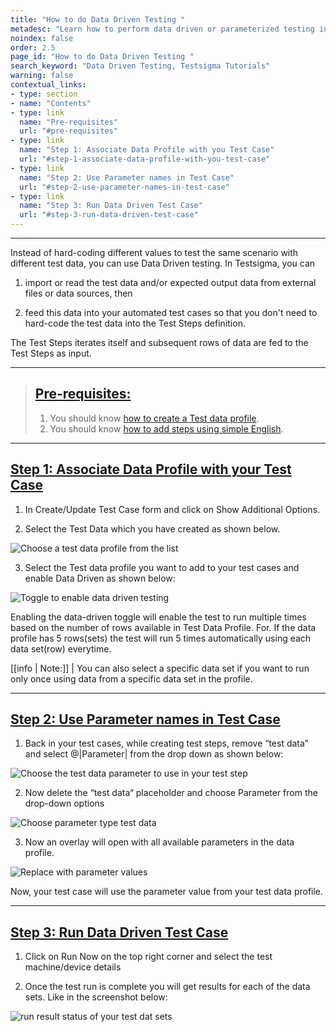 ```yaml
---
title: "How to do Data Driven Testing "
metadesc: "Learn how to perform data driven or parameterized testing in Testsigma"
noindex: false
order: 2.5
page_id: "How to do Data Driven Testing "
search_keyword: "Data Driven Testing, Testsigma Tutorials"
warning: false
contextual_links:
- type: section
- name: "Contents"
- type: link
  name: "Pre-requisites"
  url: "#pre-requisites"
- type: link
  name: "Step 1: Associate Data Profile with you Test Case"
  url: "#step-1-associate-data-profile-with-you-test-case"
- type: link
  name: "Step 2: Use Parameter names in Test Case"
  url: "#step-2-use-parameter-names-in-test-case"
- type: link
  name: "Step 3: Run Data Driven Test Case"
  url: "#step-3-run-data-driven-test-case"
---
```


---

Instead of hard-coding different values to test the same scenario with different test data, you can use Data Driven testing. In Testsigma, you can

1. import or read the test data and/or expected output data from external files or data sources, then

2. feed this data into your automated test cases so that you don't need to hard-code the test data into the Test Steps definition.

The Test Steps iterates itself and subsequent rows of data are fed to the Test Steps as input.

---

> ## [Pre-requisites:](#pre-requisites)
> 1. You should know [how to create a Test data profile](https://testsigma.com/docs/test-data/create-data-profiles/).
> 2. You should know [how to add steps using simple English](https://testsigma.com/docs/test-cases/step-types/natural-language/).

---

## [Step 1: Associate Data Profile with your Test Case](#step-1-associate-data-profile-with-you-test-case)

1. In Create/Update Test Case form and click on Show Additional Options.

2. Select the Test Data which you have created as shown below.

![Choose a test data profile from the list](https://s3.amazonaws.com/static-docs.testsigma.com/new_images/test-cases/data-driven-testing/choose-test-dataprofile.png)

3. Select the Test data profile you want to add to your test cases and enable Data Driven as shown below:

![Toggle to enable data driven testing](https://s3.amazonaws.com/static-docs.testsigma.com/new_images/test-cases/data-driven-testing/enable-data-driven-testing.png)

Enabling the data-driven toggle will enable the test to run multiple times based on the number of rows available in Test Data Profile. For. If the data profile has 5 rows(sets) the test will run 5 times automatically using each data set(row) everytime.

[[info | Note:]]
| You can also select a specific data set if you want to run only once using data from a specific data set in the profile.

---

## [Step 2: Use Parameter names in Test Case](#step-2-use-parameter-names-in-test-case)

1. Back in your test cases, while creating test steps, remove “test data”  and  select @|Parameter| from the drop down as shown below:

![Choose the test data parameter to use in your test step](https://docs.testsigma.com/images/tutorials/data-driven-testing/choose-test-data-type.png)

2. Now delete the “test data“ placeholder and choose Parameter from the drop-down options

![Choose parameter type test data](https://docs.testsigma.com/images/tutorials/data-driven-testing/choose-test-data-type-parameter-test-data-type.png)

3.  Now an overlay will open with all available parameters in the data profile.

![Replace with parameter values](https://docs.testsigma.com/images/tutorials/data-driven-testing/add-parameter-test-data-values.gif)

Now, your test case will use the parameter value from your test data profile.

---

## [Step 3: Run Data Driven Test Case](#step-3-run-data-driven-test-case)

1. Click on Run Now on the top right corner and select the test machine/device details

2. Once the test run is complete you will get results for each of the data sets. Like in the screenshot below:

![run result status of your test dat sets](https://docs.testsigma.com/images/tutorials/data-driven-testing/run-status-test-data-profiles.png)


